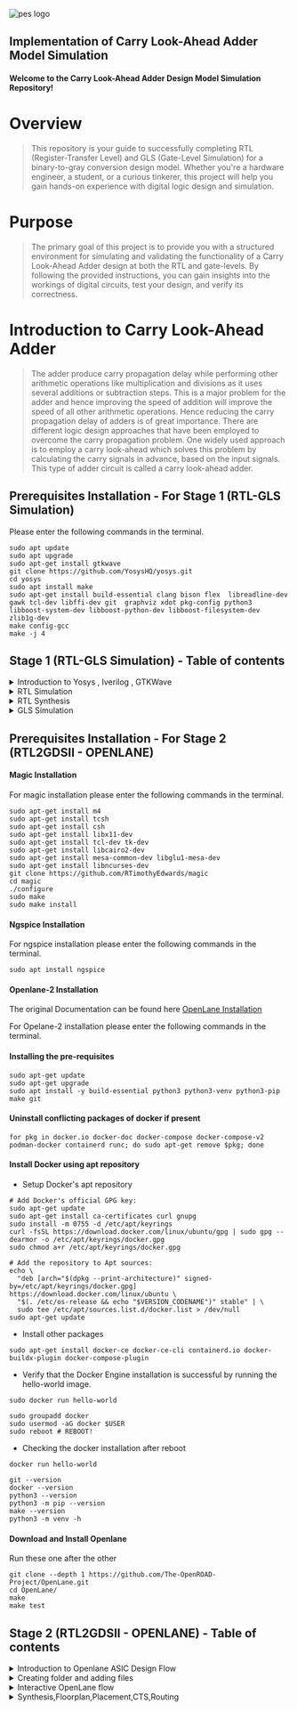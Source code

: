 
![pes logo](https://github.com/madhumadhu1318/pes_cla_adder/assets/90201844/f4ca13aa-4f7c-4d09-9a3e-bc69b3227269)

## Implementation of Carry Look-Ahead Adder Model Simulation

#### Welcome to the Carry Look-Ahead Adder Design Model Simulation Repository!

# Overview
> This repository is your guide to successfully completing RTL (Register-Transfer Level) and GLS (Gate-Level Simulation) for a binary-to-gray conversion design model. Whether you're a hardware engineer, a student, or a curious tinkerer, this project will help you gain hands-on experience with digital logic design and simulation.

# Purpose
> The primary goal of this project is to provide you with a structured environment for simulating and validating the functionality of a Carry Look-Ahead Adder design at both the RTL and gate-levels. By following the provided instructions, you can gain insights into the workings of digital circuits, test your design, and verify its correctness.

# Introduction to Carry Look-Ahead Adder
> The adder produce carry propagation delay while performing other arithmetic operations like multiplication and divisions as it uses several additions or subtraction steps. This is a major problem for the adder and hence improving the speed of addition will improve the speed of all other arithmetic operations. Hence reducing the carry propagation delay of adders is of great importance. There are different logic design approaches that have been employed to overcome the carry propagation problem. One widely used approach is to employ a carry look-ahead which solves this problem by calculating the carry signals in advance, based on the input signals. This type of adder circuit is called a carry look-ahead adder.

## Prerequisites Installation - For Stage 1 (RTL-GLS Simulation)
Please enter the following commands in the terminal.
```
sudo apt update
sudo apt upgrade
sudo apt-get install gtkwave
git clone https://github.com/YosysHQ/yosys.git
cd yosys
sudo apt install make
sudo apt-get install build-essential clang bison flex  libreadline-dev gawk tcl-dev libffi-dev git  graphviz xdot pkg-config python3 libboost-system-dev libboost-python-dev libboost-filesystem-dev zlib1g-dev
make config-gcc
make -j 4
```


<a name="Stage-1"></a>

## Stage 1 (RTL-GLS Simulation) - Table of contents

<details>
<summary>Introduction to Yosys , Iverilog , GTKWave</summary>
<br>
  
1) **Yosys** : Yosys is an open-source synthesis tool.
- It converts RTL (Register Transfer Level) descriptions written in HDL (Hardware Description Language) into optimized gate-level netlists for digital circuit designs.
- Inputs to Yosys include a liberty file (.lib), which describes the characteristics of the target technology library, and a design file written in an HDL.
- The output of Yosys is a synthesized netlist mapped with the provided technology library, which is used for further steps in the digital design flow, such as place and route.

2) **Iverilog** : Iverilog is an open-source Verilog simulation and synthesis tool 
- It allows designers to verify their digital designs using simulation and generate netlists for synthesis.
- Inputs to Iverilog include testbench and design files written in Verilog.
- The output of Iverilog is typically a VCD (Value Change Dump) file. VCD files store data related to simulation, such as signal value changes, and are used for waveform visualization and analysis.
  
3) **GTKWave** : GTKWave is an open-source waveform viewer.
- It provides graphical visualization of simulation results produced by digital design simulation tools like Iverilog.
- Inputs to GTKWave include VCD files, which store simulation data.
- The output of GTKWave is a graphical waveform view that helps designers debug and analyze the behavior of digital circuits during simulation.

**Simple block diagram for Iverilog Based Simulation Flow**
![iv](https://github.com/Pavan2280/pes_asic_class/assets/131603225/da9c25d9-c1dd-4f47-8e2e-edd5a839e3c8)

**Simple block diagram for Yosys and Logic Synthesis**
![y](https://github.com/Pavan2280/pes_asic_class/assets/131603225/96f84104-686e-4497-8c35-352a29b36268)

**Simple block diagram to Verify Synthesis**
![y2](https://github.com/Pavan2280/pes_asic_class/assets/131603225/5a3c649c-50c6-4795-8175-866ecd2e82a8)
[Back to Stage-1](#Stage-1)
</details>


<details>
<summary>RTL Simulation</summary>
<br>
  
> RTL simulation is primarily used for verifying the correctness of a digital design. It allows designers to test and debug their designs before they are implemented in hardware. This helps in catching and rectifying design errors early in the development process, which can save time and resources.

+ Command to exectue
```
iverilog pes_cla_adder.v pes_cla_adder_tb.v                                                                                                      
./a.out                                                                                                                                            
gtkwave pes_cla_adder_tb.vcd
```
![Screenshot 2023-10-18 182122](https://github.com/madhumadhu1318/pes_cla_adder/assets/90201844/23377204-9df6-48a4-9c66-913708100a59)

![waveform final](https://github.com/madhumadhu1318/pes_cla_adder/assets/90201844/1d5e537f-3aec-4a42-8dfe-4ab71fdff666)

[Back to Stage-1](#Stage-1)
</details>

<details>
<summary>RTL Synthesis</summary>
<br>
  
> RTL synthesis, which stands for Register-Transfer Level synthesis, is a crucial phase in the digital design process, specifically within the field of electronic design automation (EDA). RTL synthesis involves translating a high-level RTL description of a digital circuit (usually described in languages like VHDL or Verilog) into a gate-level representation that can be implemented in hardware.

+ Command to exectue
```
yosys                                                                                                                                                 
read_liberty -lib ../lib/sky130_fd_sc_hd__tt_025C_1v80.lib
read_verilog pes_cla_adder.v                                                                                                                   
synth -top pes_cla_adder                                                                                                                           
abc -liberty ../lib/sky130_fd_sc_hd__tt_025C_1v80.lib                                                                
write_verilog -noattr pes_cla_adder_net.v
show
```
![yosys](https://github.com/madhumadhu1318/pes_cla_adder/assets/90201844/8def6204-6f3c-4f8a-a9c3-f0c2c1034899)
![yosys1](https://github.com/madhumadhu1318/pes_cla_adder/assets/90201844/f384ccba-2505-4523-b6ae-195a2fe1e9ba)
![yosys2](https://github.com/madhumadhu1318/pes_cla_adder/assets/90201844/51b687fd-c14b-4075-ba79-470232c1c506)
![wave](https://github.com/madhumadhu1318/pes_cla_adder/assets/90201844/e3567ffe-d7b3-4d05-b0c8-52a8ba32e360)

[Back to Stage-1](#Stage-1)
</details>

<details>
<summary>GLS Simulation</summary>
<br>

> Gate Level Simulation (GLS) is a crucial step in the electronic design verification process, especially in the context of digital integrated circuits. It is used for post-synthesis verification to ensure that the synthesized design meets the desired functionality and timing requirements.

+ Command to exectue
```
iverilog ../my_lib/verilog_model/primitives.v ../my_lib/verilog_model/sky130_fd_sc_hd.v pes_cla_adder_net.v pes_cla_adder_tb.v
./a.out
gtkwave pes_cla_adder_tb.vcd
```
![gls1](https://github.com/madhumadhu1318/pes_cla_adder/assets/90201844/ef5ccb1f-4a7c-4ca5-88b2-a4cb2f68f3af)
![gls2](https://github.com/madhumadhu1318/pes_cla_adder/assets/90201844/9ef4b9b5-35f3-4d95-b0a7-9a924b01fbe7)


[Back to Stage-1](#Stage-1)
</details>

## Prerequisites Installation - For Stage 2 (RTL2GDSII - OPENLANE)

#### Magic Installation
For magic installation please enter the following commands in the terminal.
```
sudo apt-get install m4
sudo apt-get install tcsh
sudo apt-get install csh
sudo apt-get install libx11-dev
sudo apt-get install tcl-dev tk-dev
sudo apt-get install libcairo2-dev
sudo apt-get install mesa-common-dev libglu1-mesa-dev
sudo apt-get install libncurses-dev
git clone https://github.com/RTimothyEdwards/magic
cd magic
./configure
sudo make
sudo make install
```
#### Ngspice Installation
For ngspice installation please enter the following commands in the terminal.
```
sudo apt install ngspice
```

#### Openlane-2 Installation

The original Documentation can be found here [OpenLane Installation](https://openlane.readthedocs.io/en/latest/getting_started/installation/installation_ubuntu.html)

For Opelane-2 installation please enter the following commands in the terminal.

#### Installing the pre-requisites
```
sudo apt-get update
sudo apt-get upgrade
sudo apt install -y build-essential python3 python3-venv python3-pip make git
```

#### Uninstall conflicting packages of docker if present
```
for pkg in docker.io docker-doc docker-compose docker-compose-v2 podman-docker containerd runc; do sudo apt-get remove $pkg; done
```

#### Install Docker using apt repository
+ Setup Docker's apt repository
```
# Add Docker's official GPG key:
sudo apt-get update
sudo apt-get install ca-certificates curl gnupg
sudo install -m 0755 -d /etc/apt/keyrings
curl -fsSL https://download.docker.com/linux/ubuntu/gpg | sudo gpg --dearmor -o /etc/apt/keyrings/docker.gpg
sudo chmod a+r /etc/apt/keyrings/docker.gpg

# Add the repository to Apt sources:
echo \
  "deb [arch="$(dpkg --print-architecture)" signed-by=/etc/apt/keyrings/docker.gpg] https://download.docker.com/linux/ubuntu \
  "$(. /etc/os-release && echo "$VERSION_CODENAME")" stable" | \
  sudo tee /etc/apt/sources.list.d/docker.list > /dev/null
sudo apt-get update
```
+ Install other packages
```
sudo apt-get install docker-ce docker-ce-cli containerd.io docker-buildx-plugin docker-compose-plugin
```
+ Verify that the Docker Engine installation is successful by running the hello-world image.
```
sudo docker run hello-world
```
```
sudo groupadd docker
sudo usermod -aG docker $USER
sudo reboot # REBOOT!
```
+ Checking the docker installation after reboot
```
docker run hello-world
```
```
git --version
docker --version
python3 --version
python3 -m pip --version
make --version
python3 -m venv -h
```
#### Download and Install Openlane
Run these one after the other
```
git clone --depth 1 https://github.com/The-OpenROAD-Project/OpenLane.git
cd OpenLane/
make
make test
```

<b name="Stage-2"></b>

## Stage 2 (RTL2GDSII - OPENLANE) - Table of contents

<details>
<summary>Introduction to Openlane ASIC Design Flow</summary>
<br>

![image](https://github.com/Pavan2280/pes_pd/assets/131603225/24e63c09-da0d-4da6-943c-f54d6abbda85)

#### Design Stages

1) **Synthesis**
   1. **yosys** - Yosys performs RTL synthesis, converting high-level RTL descriptions into gate-level netlists.
   2. **abc** - ABC is used for further optimization and technology mapping to enhance the gate-level design.
   3. **OpenSTA** - OpenSTA conducts static timing analysis to verify if the synthesized design meets timing constraints in the OpenLane flow.

2) **Floorplan & PND**
   1. **init_fp (Initial Floorplan)** - Floorplanning involves determining the initial placement and arrangement of various functional blocks or cells within the chip's       
   layout area.
   2. **ioplacer** - ioplacer is a tool used in the physical design process to place Input/Output (I/O) pads or pins on the chip's boundary.
   3. **pdn** - The PDN is responsible for distributing power (supply voltage) and ground (reference voltage) throughout the chip, ensuring that all components receive the       necessary power supply and maintain stable electrical operation.
   4. **tapcell** - A "tapcell" is a special type of cell used in digital integrated circuit design, particularly in standard cell libraries.It is typically used to create 
   tap connections for the bulk terminals in digital CMOS (Complementary Metal-Oxide-Semiconductor) designs.

3) **Placement**
   1. **Replace** - RePlace is a tool used in the OpenLane flow for cell placement optimization.It focuses on optimizing the placement of standard cells within the chip's   
   layout to achieve better area utilization, timing, and power efficiency.
   2. **Resizer** - Resizer is a tool employed during the physical design process to perform cell resizing and optimization.
   3. **OpenDP (Open Detailed Placement)** - OpenDP, or Open Detailed Placement, is a detailed placement tool used in OpenLane.It is responsible for the fine-grained 
   placement of cells, ensuring that they are precisely positioned within rows and tracks while adhering to design constraints and achieving optimal utilization of the chip's 
   layout area.
   4. **OpenPhysyn (Open Physical Synthesis)** - OpenPhysyn is a tool within OpenLane that performs physical synthesis tasks.It optimizes the logical and physical aspects of 
   the design simultaneously, improving the placement, power, area, and timing by considering both logic and physical information during the optimization process.

4) **CTS**
   1. **TritonCTS** - TritonCTS generates a clock distribution network.

5) **Routing**
   1. **FastRoute** - FastRoute is a global routing tool used in the physical design stage of ASIC chip design.
   2. **TritonRoute** - TritonRoute is a detailed or global routing tool used in the later stages of ASIC chip design, following placement and initial global routing.
   
6) **GDSII Generation**
   1. **Magic** - Magic is primarily a layout tool used for creating and editing IC layouts, and it is often used for digital CMOS design.
   2. **KLayout** - KLayout is primarily used for viewing, editing, and analyzing IC layouts but is not a layout creation tool like Magic.
   
8) **Checks**
   1. **CVC** - CVC is a tool primarily used for verification and debugging of digital designs.
   2. **Netgen** - Netgen is an open-source digital netlist comparison and LVS (Layout vs. Schematic) tool.

[Back to Stage-2](#Stage-2)
</details>

<details>
<summary>Creating folder and adding files</summary>
<br>

Create a new folder within OpenLane with the same name as your design file `pes_binary_to_gray_converter`.

Note `pes_binary_to_gray_converter` folder should have [config.json](https://github.com/Pavan2280/pes_binary_to_gray/blob/main/config.json), `pes_binary_to_gray_converter.v` and the `src` folder.

Make sure `src` folder should have these [Files](https://github.com/Pavan2280/pes_binary_to_gray/tree/main/src)

The `pdks` folder must have this [File](https://github.com/Pavan2280/pes_binary_to_gray/blob/main/sky130_fd_sc_hd.v)

![Screenshot from 2023-10-31 21-30-11](https://github.com/Pavan2280/pes_binary_to_gray/assets/131603225/98f84586-8ac3-4e9c-afeb-583c57c075c0)

[Back to Stage-2](#Stage-2)
</details>

<details>
<summary>Interactive OpenLane flow</summary>
<br>

Open terminal and type the following commands.
```
cd OpenLane/ 
make mount 
./flow.tcl -interactive
package require openlane 0.9
prep -design pes_binary_to_gray_converter
```
![image](https://github.com/Pavan2280/pes_binary_to_gray/assets/131603225/d834210a-c527-4a73-85e2-937b7d7ffdf0)

[Back to Stage-2](#Stage-2)
</details>

<details>
<summary>Synthesis,Floorplan,Placement,CTS,Routing</summary>
<br>

**Synthesis**
+ Command to exectue
```
run_synthesis
```
![image](https://github.com/Pavan2280/pes_binary_to_gray/assets/131603225/f00db54b-1364-4534-be3d-49a99b4e1787)
![image](https://github.com/Pavan2280/pes_binary_to_gray/assets/131603225/ea8c0ff0-879a-4b7e-a0e9-a117631c9ec2)

**Floorplan**
+ Command to exectue
```
run_floorplan
```
![image](https://github.com/Pavan2280/pes_binary_to_gray/assets/131603225/e7192afb-3c6e-49a3-b675-6a763883d5f1)

**Note we need to use libs.tech file so we need to gitclone this https://github.com/hwiiiii/sky130A into pdks folder**
```
git clone https://github.com/hwiiiii/sky130A
```

```
magic -T /home/pavanstalegaon/OpenLane/pdks/sky130A/sky130A/libs.tech/magic/sky130A.tech lef read ../../tmp/merged.nom.lef def pes_binary_to_gray_converter.def &
```

![image](https://github.com/Pavan2280/pes_binary_to_gray/assets/131603225/2e13e098-36ee-4237-b77f-f86d0330b965)
![image](https://github.com/Pavan2280/pes_binary_to_gray/assets/131603225/80d19995-0338-4577-b98d-402cff16c955)
![image](https://github.com/Pavan2280/pes_binary_to_gray/assets/131603225/27b8b2dc-2933-4e68-9919-5b9895a9fe86)

**Placement**
+ Command to exectue
```
run_placement
```
![image](https://github.com/Pavan2280/pes_binary_to_gray/assets/131603225/77dc5322-9815-452f-abd3-9a84d73fe1e2)

```
magic -T /home/pavanstalegaon/OpenLane/pdks/sky130A/sky130A/libs.tech/magic/sky130A.tech lef read ../../tmp/merged.nom.lef def pes_binary_to_gray_converter.def &
```

![image](https://github.com/Pavan2280/pes_binary_to_gray/assets/131603225/79866612-19bf-49ed-8873-555fbd5c282e)

**CTS**
+ Command to exectue
```
run_cts
```
![image](https://github.com/Pavan2280/pes_binary_to_gray/assets/131603225/0f5f9ab2-d8f4-480f-afc3-a0dff3fed912)

**These reports generated are given below , after executing run_cts command**

![WhatsApp Image 2023-11-03 at 18 45 54_26baa361](https://github.com/Pavan2280/pes_binary_to_gray/assets/131603225/de120007-2765-49a1-83c1-e188e784460d)

![WhatsApp Image 2023-11-03 at 18 45 55_db237259](https://github.com/Pavan2280/pes_binary_to_gray/assets/131603225/4ca78b94-4070-4a14-800c-80afe1563e4c)

![WhatsApp Image 2023-11-03 at 18 45 55_f26bce5c](https://github.com/Pavan2280/pes_binary_to_gray/assets/131603225/d2e83b70-4015-494d-b0e3-3fa22884fb61)

![WhatsApp Image 2023-11-03 at 18 45 55_e586ad61](https://github.com/Pavan2280/pes_binary_to_gray/assets/131603225/34d9d341-e4b8-464f-b4a5-1ba37bf40674)

![WhatsApp Image 2023-11-03 at 18 45 56_96e020b8](https://github.com/Pavan2280/pes_binary_to_gray/assets/131603225/483fa9f7-754a-41b1-8bce-1d588b4f5fb7)

![WhatsApp Image 2023-11-03 at 18 45 56_4c8b1dce](https://github.com/Pavan2280/pes_binary_to_gray/assets/131603225/8083ed33-59d9-4c0c-8b27-fae5f7652061)

![WhatsApp Image 2023-11-03 at 18 45 56_a7f194f7](https://github.com/Pavan2280/pes_binary_to_gray/assets/131603225/805faf92-eb03-43cf-93c3-d3022d94cec1)

![WhatsApp Image 2023-11-03 at 18 45 57_a033e87e](https://github.com/Pavan2280/pes_binary_to_gray/assets/131603225/061941d1-bb0f-4918-af78-dd110656717d)

**Routing**
+ Command to exectue
```
run_routing
```
![image](https://github.com/Pavan2280/pes_binary_to_gray/assets/131603225/65a665bf-d5ac-4d53-b207-1e2b5ef1c278)

```
magic -T /home/pavanstalegaon/OpenLane/pdks/sky130A/sky130A/libs.tech/magic/sky130A.tech lef read ../../tmp/merged.nom.lef def pes_binary_to_gray_converter.def &
```

![image](https://github.com/Pavan2280/pes_binary_to_gray/assets/131603225/38a61ce2-30f4-4ab2-b970-b2cb9496a32e)

**These reports generated are given below , after executing run_routing command**

![WhatsApp Image 2023-11-03 at 18 07 23_0c24b3ce](https://github.com/Pavan2280/pes_binary_to_gray/assets/131603225/b3adcca1-6916-42cf-b54d-311a0df3aa53)

![WhatsApp Image 2023-11-03 at 18 07 55_6d2c2127](https://github.com/Pavan2280/pes_binary_to_gray/assets/131603225/ed50e830-5873-4f60-ab9b-d7e572856087)

![WhatsApp Image 2023-11-03 at 18 08 03_a453f791](https://github.com/Pavan2280/pes_binary_to_gray/assets/131603225/ed55bf13-f553-4d13-ba35-d4c52a996e26)

![WhatsApp Image 2023-11-03 at 18 08 17_1775bd3d](https://github.com/Pavan2280/pes_binary_to_gray/assets/131603225/26a7ee4c-dcf9-4463-8388-6264eef46cb0)

![WhatsApp Image 2023-11-03 at 18 10 53_57884b22](https://github.com/Pavan2280/pes_binary_to_gray/assets/131603225/276452bd-3bda-481e-8a94-e6c8da972785)

![WhatsApp Image 2023-11-03 at 18 12 26_768d16e9](https://github.com/Pavan2280/pes_binary_to_gray/assets/131603225/d104783c-0dc9-4064-ac68-9e45214fb9d7)

![WhatsApp Image 2023-11-03 at 18 12 37_b8e2f46b](https://github.com/Pavan2280/pes_binary_to_gray/assets/131603225/9b4a4a07-95ee-4e13-9305-7538afffebd4)

![WhatsApp Image 2023-11-03 at 18 12 58_294b5666](https://github.com/Pavan2280/pes_binary_to_gray/assets/131603225/f369388f-dafa-4c67-946c-17a5a8739d29)

#### Statistics
- Internal Power = 1.39e-04 W
- Switching Power = 3.00e-05
- Leakage Power = 3.35e-10
- Total Power = 1.69e-04

[Back to Stage-2](#Stage-2)
</details>
